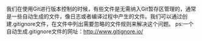 我们在使用Git进行版本控制的时候，有些文件是无需纳入Git暂存区管理的，通常是一些自动生成的文件，像日志或者编译过程中产生的文件。我们可以通过创建.gitignore文件，在文件中列出需要忽略的文件规则来解决这个问题。
ps:一个自动生成.gitignore文件的网址：http://www.gitignore.io/
